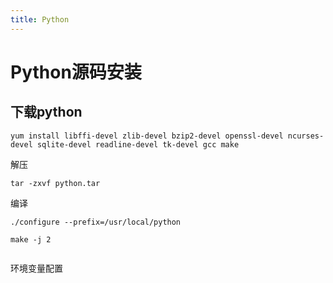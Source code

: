 ```yaml
---
title: Python
---
```


# Python源码安装

## 下载python



```
yum install libffi-devel zlib-devel bzip2-devel openssl-devel ncurses-devel sqlite-devel readline-devel tk-devel gcc make
```

解压

```
tar -zxvf python.tar
```

编译

```
./configure --prefix=/usr/local/python

make -j 2


```

环境变量配置